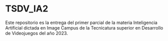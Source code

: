 # TSDV_IA2

Este repositorio es la entrega del primer parcial de la materia Inteligencia Artificial dictada en Image Campus de la Tecnicatura superior en Desarrollo de Videojuegos del año 2023.
